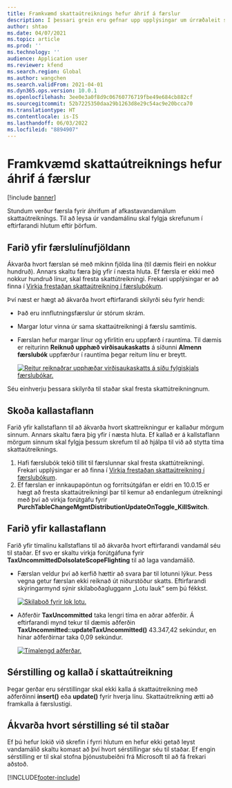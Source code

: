 ```yaml
---
title: Framkvæmd skattaútreiknings hefur áhrif á færslur
description: Í þessari grein eru gefnar upp upplýsingar um úrræðaleit sem tengist afköstum á skattaútreikningi og áhrif þeirra á færslur.
author: shtao
ms.date: 04/07/2021
ms.topic: article
ms.prod: ''
ms.technology: ''
audience: Application user
ms.reviewer: kfend
ms.search.region: Global
ms.author: wangchen
ms.search.validFrom: 2021-04-01
ms.dyn365.ops.version: 10.0.1
ms.openlocfilehash: 3ee0e3a0f8d9c06760776719fbe49e684cb882cf
ms.sourcegitcommit: 52b7225350daa29b1263d8e29c54ac9e20bcca70
ms.translationtype: HT
ms.contentlocale: is-IS
ms.lasthandoff: 06/03/2022
ms.locfileid: "8894907"
---
```

# <a name="tax-calculation-performance-affects-transactions"></a>Framkvæmd skattaútreiknings hefur áhrif á færslur

[!include [banner](../includes/banner.md)]

Stundum verður færsla fyrir áhrifum af afkastavandamálum skattaútreiknings. Til að leysa úr vandamálinu skal fylgja skrefunum í eftirfarandi hlutum eftir þörfum.

## <a name="review-the-transaction-line-count"></a>Farið yfir færslulínufjöldann

Ákvarða hvort færslan sé með mikinn fjölda lína (til dæmis fleiri en nokkur hundruð). Annars skaltu færa þig yfir í næsta hluta. Ef færsla er ekki með nokkur hundruð línur, skal fresta skattútreikningi. Frekari upplýsingar er að finna í [Virkja frestaðan skattaútreikning í færslubókum](enable-delayed-tax-calculation.md). 

Því næst er hægt að ákvarða hvort eftirfarandi skilyrði séu fyrir hendi:

- Það eru innflutningsfærslur úr stórum skrám.
- Margar lotur vinna úr sama skattaútreikningi á færslu samtímis.
- Færslan hefur margar línur og yfirlitin eru uppfærð í rauntíma. Til dæmis er reiturinn **Reiknuð upphæð virðisaukaskatts** á síðunni **Almenn færslubók** uppfærður í rauntíma þegar reitum línu er breytt.

   [![Reitur reiknaðrar upphæðar virðisaukaskatts á síðu fylgiskjals færslubókar.](./media/tax-calculation-bad-performance-impacts-transaction-Picture1.png)](./media/tax-calculation-bad-performance-impacts-transaction-Picture1.png)

Séu einhverju þessara skilyrða til staðar skal fresta skattútreikningnum.

## <a name="review-the-call-stack"></a>Skoða kallastaflann

Farið yfir kallstaflann til að ákvarða hvort skattreikningur er kallaður mörgum sinnum. Annars skaltu færa þig yfir í næsta hluta. Ef kallað er á kallstaflann mörgum sinnum skal fylgja þessum skrefum til að hjálpa til við að stytta tíma skattaútreiknings.

1. Hafi færslubók tekið tillit til færslunnar skal fresta skattútreikningi. Frekari upplýsingar er að finna í [Virkja frestaðan skattaútreikning í færslubókum](enable-delayed-tax-calculation.md).
2. Ef færslan er innkaupapöntun og forritsútgáfan er eldri en 10.0.15 er hægt að fresta skattaútreikningi þar til kemur að endanlegum útreikningi með því að virkja forútgáfu fyrir **PurchTableChangeMgmtDistributionUpdateOnToggle_KillSwitch**.

## <a name="review-the-call-stack-timeline"></a>Farið yfir kallastaflann

Farið yfir tímalínu kallstaflans til að ákvarða hvort eftirfarandi vandamál séu til staðar. Ef svo er skaltu virkja forútgáfuna fyrir **TaxUncommittedDoIsolateScopeFlighting** til að laga vandamálið.

- Færslan veldur því að kerfið hættir að svara þar til lotunni lýkur. Þess vegna getur færslan ekki reiknað út niðurstöður skatts. Eftirfarandi skýringarmynd sýnir skilaboðagluggann „Lotu lauk“ sem þú fékkst.

    [![Skilaboð fyrir lok lotu.](./media/tax-calculation-bad-performance-impacts-transaction-Picture2.png)](./media/tax-calculation-bad-performance-impacts-transaction-Picture2.png)

- Aðferðir **TaxUncommitted** taka lengri tíma en aðrar aðferðir. Á eftirfarandi mynd tekur til dæmis aðferðin **TaxUncommitted::updateTaxUncommitted()** 43.347,42 sekúndur, en hinar aðferðirnar taka 0,09 sekúndur.

    [![Tímalengd aðferðar.](./media/tax-calculation-bad-performance-impacts-transaction-Picture3.png)](./media/tax-calculation-bad-performance-impacts-transaction-Picture3.png)

## <a name="customizing-and-calling-tax-calculation"></a>Sérstilling og kallað í skattaútreikning

Þegar gerðar eru sérstillingar skal ekki kalla á skattaútreikning með aðferðinni **insert()** eða **update()** fyrir hverja línu. Skattaútreikning ætti að framkalla á færslustigi.

## <a name="determine-whether-customization-exists"></a>Ákvarða hvort sérstilling sé til staðar

Ef þú hefur lokið við skrefin í fyrri hlutum en hefur ekki getað leyst vandamálið skaltu komast að því hvort sérstillingar séu til staðar. Ef engin sérstilling er til skal stofna þjónustubeiðni frá Microsoft til að fá frekari aðstoð.

[!INCLUDE[footer-include](../../includes/footer-banner.md)]
